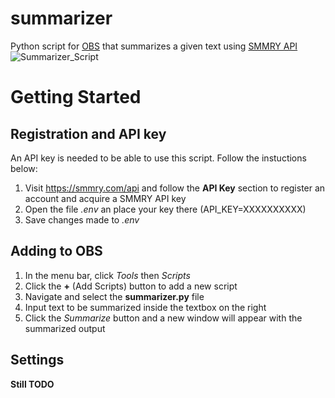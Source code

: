 # summarizer
Python script for [OBS](https://obsproject.com/) that summarizes a given text using [SMMRY API](https://smmry.com/)
![Summarizer_Script](https://user-images.githubusercontent.com/14161440/203714055-b6905784-14dd-4819-b40d-418a1b59bc02.PNG)

# Getting Started
## Registration and API key
An API key is needed to be able to use this script. Follow the instuctions below:
1. Visit https://smmry.com/api and follow the **API Key** section to register an account and acquire a SMMRY API key
2. Open the file *.env* an place your key there (API_KEY=XXXXXXXXXX)
3. Save changes made to *.env*

## Adding to OBS
1. In the menu bar, click *Tools* then *Scripts*
2. Click the **+** (Add Scripts) button to add a new script
3. Navigate and select the **summarizer.py** file
4. Input text to be summarized inside the textbox on the right
5. Click the *Summarize* button and a new window will appear with the summarized output

## Settings
**Still TODO**
